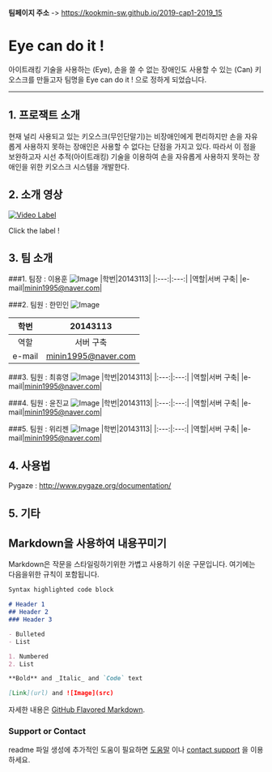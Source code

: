 **팀페이지 주소** -> https://kookmin-sw.github.io/2019-cap1-2019_15 


# Eye can do it !

아이트래킹 기술을 사용하는 (Eye), 손을 쓸 수 없는 장애인도 사용할 수 있는 (Can) 키오스크를 만들고자 팀명을 Eye can do it ! 으로 정하게 되었습니다.

***
## 1. 프로잭트 소개

현재 널리 사용되고 있는 키오스크(무인단말기)는 비장애인에게 편리하지만 손을 자유롭게 사용하지 못하는 장애인은 사용할 수 없다는 단점을 가지고 있다. 따라서 이 점을 보완하고자 시선 추적(아이트래킹) 기술을 이용하여 손을 자유롭게 사용하지 못하는 장애인을 위한 키오스크 시스템을 개발한다.


## 2. 소개 영상

[![Video Label](http://img.youtube.com/vi/H_gDftcf7Rs/0.jpg)](https://youtu.be/H_gDftcf7Rs?t=0s) 

Click the label !

## 3. 팀 소개


###1. 팀장 : 이용훈 
![Image](src)
|학번|20143113|
|:---:|:---:|
|역할|서버 구축|
|e-mail|minin1995@naver.com|

###2. 팀원 : 한민인
![Image](src)

|학번|20143113|
|:---:|:---:|
|역할|서버 구축|
|e-mail|minin1995@naver.com|

###3. 팀원 : 최휴영 
![Image](src)
|학번|20143113|
|:---:|:---:|
|역할|서버 구축|
|e-mail|minin1995@naver.com|

###4. 팀원 : 윤진교 
![Image](src)
|학번|20143113|
|:---:|:---:|
|역할|서버 구축|
|e-mail|minin1995@naver.com|

###5. 팀원 : 위리젠 
![Image](src)
|학번|20143113|
|:---:|:---:|
|역할|서버 구축|
|e-mail|minin1995@naver.com|

## 4. 사용법

Pygaze : http://www.pygaze.org/documentation/

## 5. 기타




## Markdown을 사용하여 내용꾸미기

Markdown은 작문을 스타일링하기위한 가볍고 사용하기 쉬운 구문입니다. 여기에는 다음을위한 규칙이 포함됩니다.

```markdown
Syntax highlighted code block

# Header 1
## Header 2
### Header 3

- Bulleted
- List

1. Numbered
2. List

**Bold** and _Italic_ and `Code` text

[Link](url) and ![Image](src)
```

자세한 내용은 [GitHub Flavored Markdown](https://guides.github.com/features/mastering-markdown/).

### Support or Contact

readme 파일 생성에 추가적인 도움이 필요하면 [도움말](https://help.github.com/articles/about-readmes/) 이나 [contact support](https://github.com/contact) 을 이용하세요.
